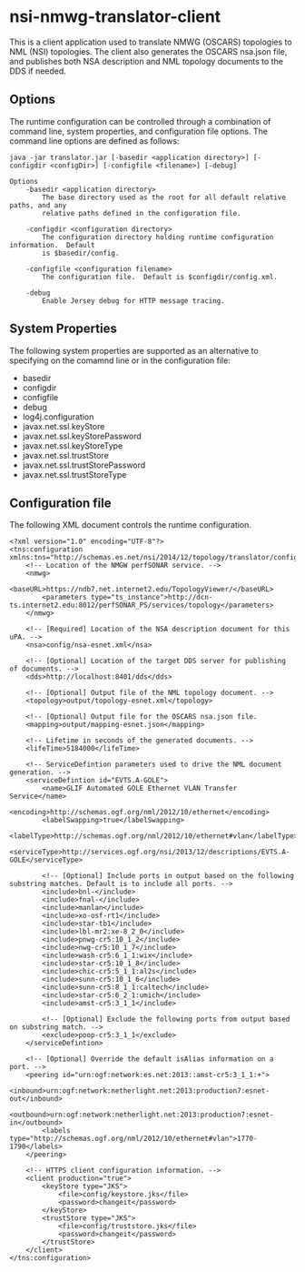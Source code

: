 # nsi-nmwg-translator-client

This is a client application used to translate NMWG (OSCARS) topologies to NML (NSI) topologies.  The client also generates the OSCARS nsa.json file, and publishes both NSA description and NML topology documents to the DDS if needed.

## Options
The runtime configuration can be controlled through a combination of command line, system properties, and configuration file options.  The command line options are defined as follows:

```
java -jar translator.jar [-basedir <application directory>] [-configdir <configDir>] [-configfile <filename>] [-debug]

Options
	-basedir <application directory>
		The base directory used as the root for all default relative paths, and any
		relative paths defined in the configuration file.

	-configdir <configuration directory>
		The configuration directory holding runtime configuration information.  Default
		is $basedir/config.

	-configfile <configuration filename>
		The configuration file.  Default is $configdir/config.xml.

	-debug
		Enable Jersey debug for HTTP message tracing.

```

## System Properties
The following system properties are supported as an alternative to specifying on the comamnd line or in the configuration file:

  - basedir
  - configdir
  - configfile
  - debug
  - log4j.configuration
  - javax.net.ssl.keyStore
  - javax.net.ssl.keyStorePassword
  - javax.net.ssl.keyStoreType
  - javax.net.ssl.trustStore
  - javax.net.ssl.trustStorePassword
  - javax.net.ssl.trustStoreType


## Configuration file
The following XML document controls the runtime configuration.



```
<?xml version="1.0" encoding="UTF-8"?>
<tns:configuration xmlns:tns="http://schemas.es.net/nsi/2014/12/topology/translator/configuration">
    <!-- Location of the NMGW perfSONAR service. -->
    <nmwg>
        <baseURL>https://ndb7.net.internet2.edu/TopologyViewer/</baseURL>
        <parameters type="ts_instance">http://dcn-ts.internet2.edu:8012/perfSONAR_PS/services/topology</parameters>
    </nmwg>

    <!-- [Required] Location of the NSA description document for this uPA. -->
    <nsa>config/nsa-esnet.xml</nsa>

    <!-- [Optional] Location of the target DDS server for publishing of documents. -->
    <dds>http://localhost:8401/dds</dds>

    <!-- [Optional] Output file of the NML topology document. -->
    <topology>output/topology-esnet.xml</topology>

    <!-- [Optional] Output file for the OSCARS nsa.json file.
    <mapping>output/mapping-esnet.json</mapping>

    <!-- Lifetime in seconds of the generated documents. -->
    <lifeTime>5184000</lifeTime>

    <!-- ServiceDefintion parameters used to drive the NML document generation. -->
    <serviceDefintion id="EVTS.A-GOLE">
        <name>GLIF Automated GOLE Ethernet VLAN Transfer Service</name>
        <encoding>http://schemas.ogf.org/nml/2012/10/ethernet</encoding>
        <labelSwapping>true</labelSwapping>
        <labelType>http://schemas.ogf.org/nml/2012/10/ethernet#vlan</labelType>
        <serviceType>http://services.ogf.org/nsi/2013/12/descriptions/EVTS.A-GOLE</serviceType>

        <!-- [Optional] Include ports in output based on the following substring matches. Default is to include all ports. -->
        <include>bnl-</include>
        <include>fnal-</include>
        <include>manlan</include>
        <include>xo-osf-rt1</include>
        <include>star-tb1</include>
        <include>lbl-mr2:xe-8_2_0</include>
        <include>pnwg-cr5:10_1_2</include>
        <include>nwg-cr5:10_1_7</include>
        <include>wash-cr5:6_1_1:wix</include>
        <include>star-cr5:10_1_8</include>
        <include>chic-cr5:5_1_1:al2s</include>
        <include>sunn-cr5:10_1_6</include>
        <include>sunn-cr5:8_1_1:caltech</include>
        <include>star-cr5:6_2_1:umich</include>
        <include>amst-cr5:3_1_1</include>

        <!-- [Optional] Exclude the following ports from output based on substring match. -->
        <exclude>poop-cr5:3_1_1</exclude>
    </serviceDefintion>

    <!-- [Optional] Override the default isAlias information on a port. -->
    <peering id="urn:ogf:network:es.net:2013::amst-cr5:3_1_1:+">
        <inbound>urn:ogf:network:netherlight.net:2013:production7:esnet-out</inbound>
        <outbound>urn:ogf:network:netherlight.net:2013:production7:esnet-in</outbound>
        <labels type="http://schemas.ogf.org/nml/2012/10/ethernet#vlan">1770-1790</labels>
    </peering>

    <!-- HTTPS client configuration information. -->
    <client production="true">
        <keyStore type="JKS">
            <file>config/keystore.jks</file>
            <password>changeit</password>
        </keyStore>
        <trustStore type="JKS">
            <file>config/truststore.jks</file>
            <password>changeit</password>
        </trustStore>
    </client>
</tns:configuration>
```